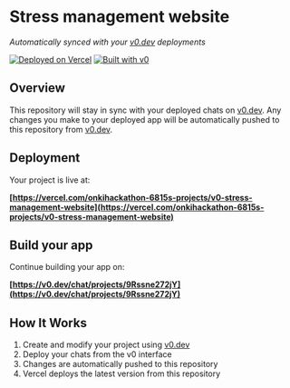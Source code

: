# Stress management website

*Automatically synced with your [v0.dev](https://v0.dev) deployments*

[![Deployed on Vercel](https://img.shields.io/badge/Deployed%20on-Vercel-black?style=for-the-badge&logo=vercel)](https://vercel.com/onkihackathon-6815s-projects/v0-stress-management-website)
[![Built with v0](https://img.shields.io/badge/Built%20with-v0.dev-black?style=for-the-badge)](https://v0.dev/chat/projects/9Rssne272jY)

## Overview

This repository will stay in sync with your deployed chats on [v0.dev](https://v0.dev).
Any changes you make to your deployed app will be automatically pushed to this repository from [v0.dev](https://v0.dev).

## Deployment

Your project is live at:

**[https://vercel.com/onkihackathon-6815s-projects/v0-stress-management-website](https://vercel.com/onkihackathon-6815s-projects/v0-stress-management-website)**

## Build your app

Continue building your app on:

**[https://v0.dev/chat/projects/9Rssne272jY](https://v0.dev/chat/projects/9Rssne272jY)**

## How It Works

1. Create and modify your project using [v0.dev](https://v0.dev)
2. Deploy your chats from the v0 interface
3. Changes are automatically pushed to this repository
4. Vercel deploys the latest version from this repository
